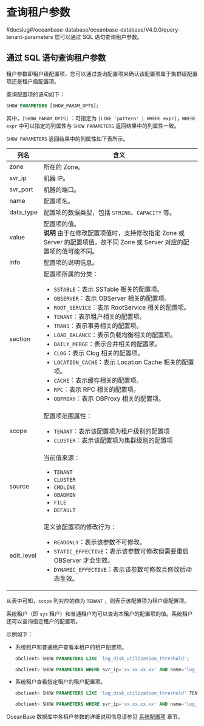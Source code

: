 # 查询租户参数
#docslug#/oceanbase-database/oceanbase-database/V4.0.0/query-tenant-parameters
您可以通过 SQL 语句查询租户参数。

## 通过 SQL 语句查询租户参数

租户参数即租户级配置项，您可以通过查询配置项来确认该配置项属于集群级配置项还是租户级配置项。

查询配置项的语句如下：

```sql
SHOW PARAMETERS [SHOW_PARAM_OPTS];
```

其中，`[SHOW_PARAM_OPTS]` ：可指定为 `[LIKE 'pattern' | WHERE expr]`，`WHERE expr` 中可以指定的列属性与 `SHOW PARAMETERS` 返回结果中的列属性一致。

`SHOW PARAMETERS` 返回结果中的列属性如下表所示。

|     列名     |            含义             |
|------------|---------------------------------------------------------------------------------------------------------------------------------------------------------------------------------------------------------------------------------------------------------------------------------------------------------------------------------------------------------------------------------------------------------------------------------------------------------------------------------------------------------------------------------------------------------------------------------------------------------------------------------------------------------------------------------------------------------------------------------------------------------------------------------------------------------------------------------------------------|
| zone       | 所在的 Zone。      |
| svr_ip     | 机器 IP。         |
| svr_port   | 机器的端口。         |
| name       | 配置项名。          |
| data_type  | 配置项的数据类型，包括 `STRING`、`CAPACITY` 等。              |
| value      | 配置项的值。 </br>**说明**  由于在修改配置项值时，支持修改指定 Zone 或 Server 的配置项值，故不同 Zone 或 Server 对应的配置项的值可能不同。         |
| info       | 配置项的说明信息。      |
| section    | 配置项所属的分类： <ul><li>`SSTABLE`：表示 SSTable 相关的配置项。</li> <li>`OBSERVER`：表示 OBServer 相关的配置项。</li>   <li>`ROOT_SERVICE`：表示 RootService 相关的配置项。</li> <li>`TENANT`：表示租户相关的配置项。</li>   <li>`TRANS`：表示事务相关的配置项。</li> <li>`LOAD_BALANCE`：表示负载均衡相关的配置项。</li>  <li>`DAILY_MERGE`：表示合并相关的配置项。</li> <li>`CLOG`：表示 Clog 相关的配置项。 </li>  <li>`LOCATION_CACHE`：表示 Location Cache 相关的配置项。</li> <li>`CACHE`：表示缓存相关的配置项。</li>   <li>`RPC`：表示 RPC 相关的配置项。</li> <li>`OBPROXY`：表示 OBProxy 相关的配置项。</li></ul>    |
| scope      | 配置项范围属性：<ul><li>`TENANT`：表示该配置项为租户级别的配置项</li> <li>`CLUSTER`：表示该配置项为集群级别的配置项</li></ul>       |
| source     | 当前值来源： <ul><li>`TENANT`</li> <li>`CLUSTER` </li> <li>`CMDLINE`</li> <li>`OBADMIN` </li> <li>`FILE`</li> <li>`DEFAULT` </li></ul>        |
| edit_level | 定义该配置项的修改行为： <ul><li>`READONLY`：表示该参数不可修改。</li> <li>`STATIC_EFFECTIVE`：表示该参数可修改但需要重启 OBServer 才会生效。</li> <li>`DYNAMIC_EFFECTIVE`：表示该参数可修改且修改后动态生效。</li></ul>      |

从表中可知，`scope` 列对应的值为 `TENANT` ，则表示该配置项为租户级配置项。

系统租户（即 `sys` 租户）和普通租户均可以查询本租户的配置项的值。系统租户还可以查询指定租户的配置项。

示例如下：

* 系统租户和普通租户查看本租户的租户配置项。

  ```sql
  obclient> SHOW PARAMETERS LIKE 'log_disk_utilization_threshold';

  obclient> SHOW PARAMETERS WHERE svr_ip='xx.xx.xx.xx' AND name='log_disk_utilization_threshold';
  ```

* 系统租户查看指定租户的租户配置项。

  ```sql
  obclient> SHOW PARAMETERS LIKE 'log_disk_utilization_threshold' TENANT='mytenant';

  obclient> SHOW PARAMETERS WHERE svr_ip='xx.xx.xx.xx' AND name='log_disk_utilization_threshold' TENANT='mytenant';
  ```

OceanBase 数据库中各租户参数的详细说明信息请参见 [系统配置项](../../../../7.reference/5.system-configuration-items/1.system-configuration-items-overview-2.md) 章节。
